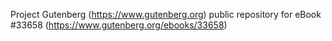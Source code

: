 Project Gutenberg (https://www.gutenberg.org) public repository for eBook #33658 (https://www.gutenberg.org/ebooks/33658)
